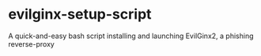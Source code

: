 # evilginx-setup-script
A quick-and-easy bash script installing and launching EvilGinx2, a phishing reverse-proxy
